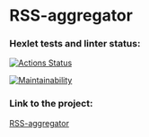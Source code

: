 # RSS-aggregator
### Hexlet tests and linter status:
[![Actions Status](https://github.com/Karen2485/frontend-project-11/workflows/hexlet-check/badge.svg)](https://github.com/Karen2485/frontend-project-11/actions)

[![Maintainability](https://api.codeclimate.com/v1/badges/6164d29d8d148bc9ebd3/maintainability)](https://codeclimate.com/github/Karen2485/frontend-project-11/maintainability)

### Link to the project:
[RSS-aggregator](https://frontend-project-11-n6oswnzwl-asatran687-gmailcom.vercel.app)